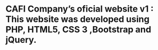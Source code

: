 # CAFI Company’s oficial website v1 : This website was developed using PHP, HTML5, CSS 3 ,Bootstrap and jQuery.

